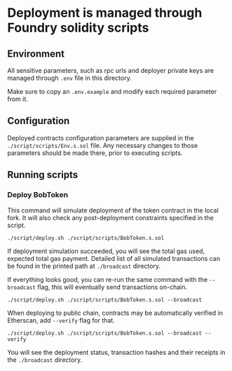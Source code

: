 # Deployment is managed through Foundry solidity scripts

## Environment

All sensitive parameters, such as rpc urls and deployer private keys are managed through `.env` file in this directory.

Make sure to copy an `.env.example` and modify each required parameter from it.

## Configuration

Deployed contracts configuration parameters are supplied in the `./script/scripts/Env.s.sol` file.
Any necessary changes to those parameters should be made there, prior to executing scripts.

## Running scripts

###  Deploy BobToken
This command will simulate deployment of the token contract in the local fork.
It will also check any post-deployment constraints specified in the script.
```shell
./script/deploy.sh ./script/scripts/BobToken.s.sol
```
If deployment simulation succeeded, you will see the total gas used, expected total gas payment.
Detailed list of all simulated transactions can be found in the printed path at `./broadcast` directory.

If everything looks good, you can re-run the same command with the `--broadcast` flag, this will eventually send transactions on-chain.
```shell
./script/deploy.sh ./script/scripts/BobToken.s.sol --broadcast 
```

When deploying to public chain, contracts may be automatically verified in Etherscan, add `--verify` flag for that.
```shell
./script/deploy.sh ./script/scripts/BobToken.s.sol --broadcast --verify 
```

You will see the deployment status, transaction hashes and their receipts in the `./broadcast` directory.
